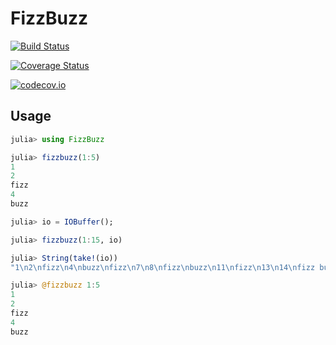 # FizzBuzz

[![Build Status](https://travis-ci.org/harryscholes/FizzBuzz.jl.svg?branch=master)](https://travis-ci.org/harryscholes/FizzBuzz.jl)

[![Coverage Status](https://coveralls.io/repos/harryscholes/FizzBuzz.jl/badge.svg?branch=master&service=github)](https://coveralls.io/github/harryscholes/FizzBuzz.jl?branch=master)

[![codecov.io](http://codecov.io/github/harryscholes/FizzBuzz.jl/coverage.svg?branch=master)](http://codecov.io/github/harryscholes/FizzBuzz.jl?branch=master)


## Usage

```julia
julia> using FizzBuzz

julia> fizzbuzz(1:5)
1
2
fizz
4
buzz

julia> io = IOBuffer();

julia> fizzbuzz(1:15, io)

julia> String(take!(io))
"1\n2\nfizz\n4\nbuzz\nfizz\n7\n8\nfizz\nbuzz\n11\nfizz\n13\n14\nfizz buzz\n"

julia> @fizzbuzz 1:5
1
2
fizz
4
buzz
```

